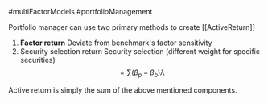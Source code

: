 #multiFactorModels #portfolioManagement 

Portfolio manager can use two primary methods to create [[ActiveReturn]]
1. **Factor return**
	   Deviate from benchmark's factor sensitivity 
2. Security selection return 
	   Security selection (different weight for specific securities)
		$$
		= \sum (\beta_p - \beta_b)\lambda
	$$

Active return is simply the sum of the above mentioned components. 
